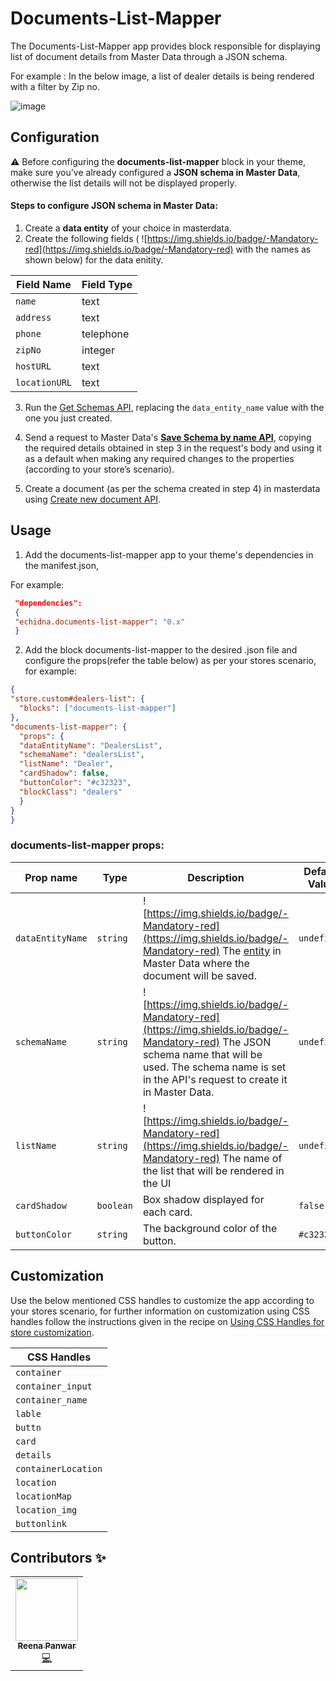 # Documents-List-Mapper  
The Documents-List-Mapper app provides block responsible for displaying list of document details from Master Data through a JSON schema.<br>

  For example : In the below image, a list of dealer details is being rendered with a filter by Zip no.

![image](https://echidna.vteximg.com.br/arquivos/Documents-list-mapper.PNG)

## Configuration
:warning: Before configuring the **documents-list-mapper** block in your theme, make sure you've already configured a <strong>JSON schema in Master Data</strong>, otherwise the list details will not be displayed properly.

#### Steps to configure JSON schema in Master Data:
1.  Create a **data entity** of your choice in masterdata.
2.  Create the following fields ( ![https://img.shields.io/badge/-Mandatory-red](https://img.shields.io/badge/-Mandatory-red) with the names as shown below) for the data enitity.  
  
| Field Name | Field Type |
| --- | --- |
| `name` | text  |
| `address` | text |
| `phone` | telephone  |
| `zipNo` | integer |
| `hostURL` | text |
| `locationURL` | text |

3.  Run the [Get Schemas API](https://developers.vtex.com/vtex-rest-api/reference/schemas#getschemas), replacing the `data_entity_name` value with the one you just created.

4.  Send a request to Master Data's **[Save Schema by name API](https://developers.vtex.com/vtex-rest-api/reference/schemas#saveschemabyname)**, copying the required details obtained in step 3 in the request's body and using it as a default when making any required changes to the properties (according to your store’s scenario).
5.  Create a document (as per the schema created in step 4) in masterdata using [Create new document API](https://developers.vtex.com/vtex-rest-api/reference/documents#createnewdocument).


## Usage

1. Add the documents-list-mapper app to your theme's dependencies in the manifest.json,<br>

  For example:<br>
  
 ```JSON
  "dependencies": 
  {
  "echidna.documents-list-mapper": "0.x"
  }
```
2. Add the block documents-list-mapper to the desired .json file and configure the props(refer the table below) as per your stores scenario,<br>
  for example:<br>
  
  ```JSON
  {
  "store.custom#dealers-list": {
    "blocks": ["documents-list-mapper"]
  },
  "documents-list-mapper": {
    "props": {
    "dataEntityName": "DealersList",
    "schemaName": "dealersList",
    "listName": "Dealer",          
    "cardShadow": false,
    "buttonColor": "#c32323",
    "blockClass": "dealers"
    }
  }
}
  ```
  
 ###  documents-list-mapper props:
  
| Prop name | Type | Description                                                                                                                                         | Default Value |
| --------- | -------- | ------------------------------------------------------------------------------------------------------------------------------------------------------- | ----------------- |
| `dataEntityName`  | `string` | ![https://img.shields.io/badge/-Mandatory-red](https://img.shields.io/badge/-Mandatory-red)   The [entity](https://help.vtex.com/tutorial/creating-data-entity--tutorials_1265) in Master Data where the document will be saved.             | `undefined`              |
| `schemaName`  | `string` | ![https://img.shields.io/badge/-Mandatory-red](https://img.shields.io/badge/-Mandatory-red) The JSON schema name that will be used. The schema name is set in the API's request to create it in Master Data.| `undefined`
| `listName`  | `string` | ![https://img.shields.io/badge/-Mandatory-red](https://img.shields.io/badge/-Mandatory-red) The name of the list that will be rendered in the UI| `undefined`
| `cardShadow`  | `boolean` | Box shadow displayed for each card.| `false`
| `buttonColor`  | `string` | The background color of the button.| `#c32323`|


## Customization

Use the below mentioned CSS handles to customize the app according to your stores scenario, for further information on customization using CSS handles follow the instructions given in the recipe on [Using CSS Handles for store customization](https://vtex.io/docs/recipes/style/using-css-handles-for-store-customization).

| CSS Handles |
| ----------- |
| `container` |
| `container_input` |
| `container_name` |
| `lable` |
| `buttn` |
| `card` |
| `details` |
| `containerLocation` |
| `location` |
| `locationMap` |
| `location_img` |
| `buttonlink` |

## Contributors ✨

<!-- ALL-CONTRIBUTORS-LIST:START - Do not remove or modify this section -->
<!-- prettier-ignore-start -->
<!-- markdownlint-disable -->
<table>
  <tr>
    <td align="center"><a href="https://github.com/reena-p"><img src="https://avatars1.githubusercontent.com/u/42587916?v=4" width="100px;" alt=""/><br /><sub><b>Reena Panwar</b></sub></a><br /><a href="https://github.com/Ashwathnarayanar-tech/documents-list-mapper/commits?author=reena-p" title="Code">💻</a></td>    
  </tr>
</table>

<!-- markdownlint-enable -->
<!-- prettier-ignore-end -->
<!-- ALL-CONTRIBUTORS-LIST:END -->




